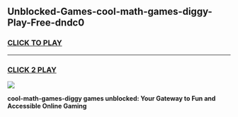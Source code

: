 
## Unblocked-Games-cool-math-games-diggy-Play-Free-dndc0
<h3>
<a href="https://premium76.site?title=cool-math-games-diggy&ref=24M">CLICK TO PLAY</a></h3>
<hr>

<h3>
<a href="https://premium76.site?title=cool-math-games-diggy&ref=24M">CLICK 2 PLAY</a>
  
</h3>

<a href="https://premium76.site?title=cool-math-games-diggy&ref=24M"><img src="https://clearcache.store/games.png"></a>


**cool-math-games-diggy games unblocked: Your Gateway to Fun and Accessible Online Gaming**
